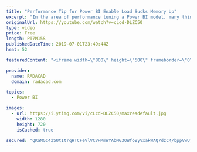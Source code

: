 ```yaml
---
title: "Performance Tip for Power BI Enable Load Sucks Memory Up"
excerpt: "In the area of performance tuning a Power BI model, many things have to be considered, most of them around the consumption of the CPU and RAM. One of the most basic but important consideration is minimizing the usage of memory. By default, all queries from Query Editor will be loaded into the memory"
originalUrl: https://youtube.com/watch?v=cLcd-DLZC50
type: video
price: Free
length: PT7M15S
publishedDateTime: 2019-07-01T23:49:44Z
heat: 52

featuredContent: "<iframe width=\"800\" height=\"500\" frameborder=\"0\" src=\"https://www.youtube.com/embed/cLcd-DLZC50\" allow=\"accelerometer; autoplay; encrypted-media; gyroscope; picture-in-picture\" allowfullscreen></iframe>"

provider:
  name: RADACAD
  domain: radacad.com

topics:
  - Power BI

images:
  - url: https://i.ytimg.com/vi/cLcd-DLZC50/maxresdefault.jpg
    width: 1280
    height: 720
    isCached: true

secured: "QKaMGC4zSUtItrqHTCFeVlVCVHMmWYAbMG3OWfoByVxakWAQ7dzC4/bppVwUjTyis8D2A6IkjJH09PvNUsGTI3MvIAfGLBLxFYXQNCVcqCsMUOPq0UTg/iuwEstQwddFw6AtK/06Q+SBktvGmBao2r1MHgxRE1TaPtGxyxhzxdcCmBCrXJXlGW7w8byQS8UR2UAmh0cJGsQgGl04tdf2QKrcg0yTew207u0FHu9XmQ2qjna75AhapwGqLtqc7p4g97EhE+4/XbtHwHBe45C9XJ5SsguZ0tkO+qiuMKwzGvwhPc9xuWeDgeRKsTClBffzI1Rizy32eqYZ6/7uuBh2AKVlxA/Uh5PHK6qAcxKrkOHIDVKegtDtp63gmwOOs0gqopK90pcaNcbzsTvlMszRPnmFaBNTn0f3W6ekJ9yD3Ro=;epuWPQvohw6B2gR3kUZJcg=="
---
```


